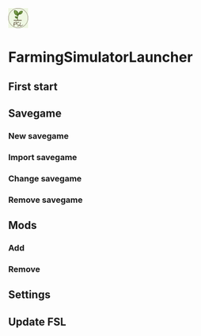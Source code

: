 <img src="src/logo.png" width="40"/>

# FarmingSimulatorLauncher

## First start
## Savegame
### New savegame
### Import savegame
### Change savegame
### Remove savegame
## Mods
### Add
### Remove
## Settings
## Update FSL
